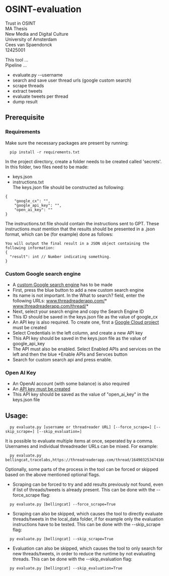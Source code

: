 # OSINT-evaluation
Trust in OSINT  
MA Thesis  
New Media and Digital Culture  
University of Amsterdam  
Cees van Spaendonck  
12425001  

This tool ...  
Pipeline ...
- evaluate.py --username
- search and save user thread urls (google custom search)
- scrape threads
- extract tweets
- evaluate tweets per thread
- dump result

  
## Prerequisite
### Requirements
Make sure the necessary packages are present by running:
```
  pip install -r requirements.txt
```
In the project directory, create a folder needs to be created called 'secrets'.  
In this folder, two files need to be made:  
  - keys.json
  - instructions.txt  
The keys.json file should be constructed as following:
```
{  
    "google_cx": "",  
    "google_api_key": "",  
    "open_ai_key": ""  
}
```
The instructions.txt file should contain the instructions sent to GPT. These instructions *must* mention that the results should be presented in a .json format, which can be (for example) done as follows:
```
You will output the final result in a JSON object containing the following information:
{
  "result": int // Number indicating something.
}
```
### Custom Google search engine
  - A [custom Google search engine](https://programmablesearchengine.google.com/controlpanel/all) has to be made
  - First, press the blue button to add a new custom search engine
  - Its name is not important. In the What to search? field, enter the following URLs:
    www.threadreaderapp.com/*
    www.threadreaderapp.com/thread/*
  - Next, select your search engine and copy the Search Engine ID
  - This ID should be saved in the keys.json file as the value of google_cx
  - An API key is also required. To create one, first a [Google Cloud project](https://console.cloud.google.com/apis/) must be created
  - Select Credentials in the left column, and create a new API key
  - This API key should be saved in the keys.json file as the value of google_api_key
  - The API must also be enabled. Select Enabled APIs and services on the left and then the blue +Enable APIs and Servces button
  - Search for custom search api and press enable.
### Open AI Key
  - An OpenAI account (with some balance) is also required
  - An [API key must be created](https://platform.openai.com/settings/profile?tab=api-keys)
  - This API key should be saved as the value of "open_ai_key" in the keys.json file

## Usage:
```
  py evaluate.py [username or threadreader URL] [--force_scrape=] [--skip_scrape=] [--skip_evaluation=]
```
It is possible to evaluate multiple items at once, seperated by a comma. Usernames and individual threadreader URLs can be mixed. For example:  
```
  py evaluate.py bellingcat,tracelabs,https://threadreaderapp.com/thread/1649032534741663745
```
Optionally, some parts of the process in the tool can be forced or skipped based on the above mentioned optional flags.  
- Scraping can be forced to try and add results previously not found, even if list of threads/tweets is already present. This can be done with the --force_scrape flag:
```
  py evaluate.py [bellingcat] --force_scrape=True
```
- Scraping can also be skipped, which causes the tool to directly evaluate threads/tweets in the local_data folder, if for example only the evaluation instructions have to be tested. This can be done with the --skip_scrape flag:
```
  py evaluate.py [bellingcat] --skip_scrape=True
```
- Evaluation can also be skipped, which causes the tool to only search for new threads/tweets, in order to reduce the runtime by not evaluating threads. This can be done with the --skip_evaluation flag:
```
  py evaluate.py [bellingcat] --skip_evaluation=True
```
